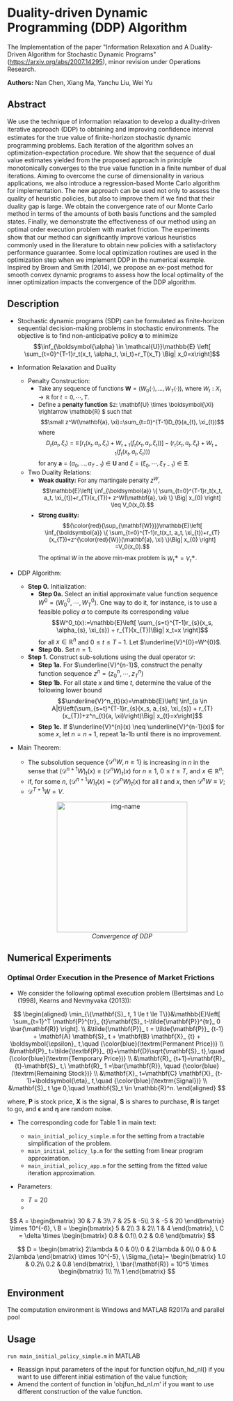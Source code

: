 # Duality-driven Dynamic Programming (DDP) Algorithm
The Implementation of the paper "Information Relaxation and A Duality-Driven Algorithm for Stochastic Dynamic Programs"(https://arxiv.org/abs/2007.14295), minor revision under Operations Research. 

**Authors:** Nan Chen, Xiang Ma, Yanchu Liu, Wei Yu

## Abstract 
We use the technique of information relaxation to develop a duality-driven iterative approach (DDP) to obtaining and improving conﬁdence interval estimates for the true value of ﬁnite-horizon stochastic dynamic programming problems. Each iteration of the algorithm solves an optimization-expectation procedure. We show that the sequence of dual value estimates yielded from the proposed approach in principle monotonically converges to the true value function in a ﬁnite number of dual iterations. Aiming to overcome the curse of dimensionality in various applications, we also introduce a regression-based Monte Carlo algorithm for implementation. The new approach can be used not only to assess the quality of heuristic policies, but also to improve them if we ﬁnd that their duality gap is large. We obtain the convergence rate of our Monte Carlo method in terms of the amounts of both basis functions and the sampled states. Finally, we demonstrate the eﬀectiveness of our method using an optimal order execution problem with market friction. The experiments show that our method can signiﬁcantly improve various heuristics commonly used in the literature to obtain new policies with a satisfactory performance guarantee. Some local optimization routines are used in the optimization step when we implement DDP in the numerical example. Inspired by Brown and Smith (2014), we propose an ex-post method for smooth convex dynamic programs to assess how the local optimality of the inner optimization impacts the convergence of the DDP algorithm.

## Description
<!-- <!-- 
<img src="./figures/timeline.png" width=400px alt="Timeline of the system control for a representative period" /> 
-->
- Stochastic dynamic programs (SDP) can be formulated as finite-horizon sequential decision-making problems in stochastic environments. 
 The objective is to find non-anticipative policy $\boldsymbol{\alpha}$ to minimize
$$\inf_{\boldsymbol{\alpha} \in \mathcal{U}}\mathbb{E} \left[ \sum_{t=0}^{T-1}r_t(x_t, \alpha_t, \xi_t)+r_T(x_T) \Big| x_0=x\right]$$
  
- Information Relaxation and Duality
    - Penalty Construction:
        - <font size="2">Take any sequence of functions 
        $\mathbf{W}=(W_0(\cdot),...,W_T(\cdot))$, where $W_{t}: X_{t} \rightarrow \mathbb{R}$ for $t=0, \cdots, T$.
        - Define a **penalty function** $z: \mathbf{U} \times \boldsymbol{\Xi} \rightarrow \mathbb{R} $ such that 
        $$\small z^W(\mathbf{a}, \xi)=\sum_{t=0}^{T-1}D_{t}(a_{t}, \xi_{t})$$ 
        where
        $$D_{t}(a_{t}, \xi_{t}) =\mathbb{E}[r_{t}(x_{t}, a_{t}, \xi_{t})+W_{t+1}(f_{t}(x_{t}, a_{t}, \xi_{t}))]-(r_{t}(x_{t}, a_{t}, \xi_{t})+W_{t+1}(f_{t}(x_{t}, a_{t}, \xi_{t})))$$ 
        for any $\mathbf{a}=(a_{0}, ... , a_{T-1}) \in \mathbf{U}$ and $\xi=(\xi_{0}, \cdots, \xi_{T-1}) \in \mathbf{\Xi}$.
        </font>
    - Two Duality Relations:
        - <font size="2">**Weak duality:** For any martingale penalty $z^W$,
        $$\mathbb{E}\left[ \inf_{\boldsymbol{a}} \{ \sum_{t=0}^{T-1}r_t(x_t, a_t, \xi_{t})+r_{T}(x_{T})+ z^W(\mathbf{a}, \xi) \} \Big| x_{0} \right] \leq V_0(x_0).$$
        - **Strong duality:** 
        $${\color{red}{\sup_{\mathbf{W}}}}\mathbb{E}\left[ \inf_{\boldsymbol{a}} \{ \sum_{t=0}^{T-1}r_t(x_t, a_t, \xi_{t})+r_{T}(x_{T})+z^{\color{red}{W}}(\mathbf{a}, \xi) \}\Big| x_{0} \right] =V_0(x_0).$$
        The optimal $W$ in the above min-max problem is $W_t^∗ = V_t^∗$.
        </font>
        
- DDP Algorithm:
    - **Step 0.** Initialization:
        - **Step 0a.** Select an initial approximate value function sequence $W^{0}=(W^0_0, \cdots, W^0_T)$. One way to do it, for instance, is to use a feasible policy $\alpha$ to compute its corresponding value $$W^0_t(x):=\mathbb{E}\left[ \sum_{s=t}^{T-1}r_{s}(x_s, \alpha_{s}, \xi_{s}) + r_{T}(x_{T})\Big| x_t=x \right]$$ for all $x \in \mathbb{R}^{n}$ and $0 \le t \le T-1$. Let $\underline{V}^{0}=W^{0}$.
        - **Step 0b.** Set $n=1$.
    - **Step 1.** Construct sub-solutions using the dual operator $\mathcal{D}$:
        - **Step 1a.** For $\underline{V}^{n-1}$, construct the penalty function sequence $z^n=(z^n_0, \cdots, z^{n}_{T})$
        - **Step 1b.** For all state $x$ and time $t$, determine the value of the following lower bound $$\underline{V}^n_{t}(x)=\mathbb{E}\left[ \inf_{a \in A|t}\left(\sum_{s=t}^{T-1}r_{s}(x_s, a_{s}, \xi_{s}) + r_{T}(x_{T})+z^n_{t}(a, \xi)\right)\Big| x_{t}=x\right]$$
        - **Step 1c.** If $\underline{V}^{n}(x) \neq \underline{V}^{n-1}(x)$ for some $x$, let $n=n+1$, repeat 1a-1b until there is no improvement.

- Main Theorem:
    - The subsolution sequence $\{\mathcal{D}^n W, n \ge 1\}$ is increasing in $n$ in the sense that $(\mathcal{D}^{n+1} W)_ t(x) \ge (\mathcal{D}^n W)_{t}(x)$
    for $n\ge 1$, $0 \le t \le T$, and $x \in \mathbb{R}^{n}$;
    - if, for some $n$, $(\mathcal{D}^{n+1}W)_ {t}(x)=(\mathcal{D}^{n}W)_ {t}(x)$ for all $t$ and $x$, then $\mathcal{D}^{n}W \equiv V$;
    - $\mathcal{D}^{T+1}W=V$.
  <p align="center">
   <img alt="img-name" src="https://github.com/nanchen1624/DDP/blob/main/figures/policy_improvement.gif" width="300">
   <br>
    <em>Convergence of DDP</em>
  </p>
  
## Numerical Experiments
### Optimal Order Execution in the Presence of Market Frictions
- We consider the following optimal execution problem (Bertsimas and Lo (1998), Kearns and Nevmyvaka (2013)):

$$
\begin{aligned}
\min_{\{\mathbf{S}_ t, 1 \le t \le T\}}&\mathbb{E}\left[ \sum_{t=1}^T \mathbf{P}^{tr}_ {t}\mathbf{S}_ t-\tilde{\mathbf{P}}^{tr}_ 0 \bar{\mathbf{R}} \right].  \\
&\tilde{\mathbf{P}}_ t = \tilde{\mathbf{P}}_ {t-1} + \mathbf{A} \mathbf{S}_ t + \mathbf{B} \mathbf{X}_ {t} + \boldsymbol{\epsilon}_ t,\quad {\color{blue}(\textrm{Permanent Price})} \\
&\mathbf{P}_ t=\tilde{\textbf{P}}_ {t}+\mathbf{D}\sqrt{\mathbf{S}_ t},\quad {\color{blue}(\textrm{Temporary Price})} \\
&\mathbf{R}_ {t+1}=\mathbf{R}_ {t}-\mathbf{S}_ t,\ \mathbf{R}_ 1 =\bar{\mathbf{R}}, \quad {\color{blue}(\textrm{Remaining Stock})} \\
&\mathbf{X}_ t=\mathbf{C} \mathbf{X}_ {t-1}+\boldsymbol{\eta}_ t,\quad {\color{blue}(\textrm{Signal})} \\
&\mathbf{S}_ t \ge 0,\quad \mathbf{S}_t \in \mathbb{R}^n.
\end{aligned}
$$

where, $\mathbf{P}$ is stock price, $\mathbf{X}$ is the signal, $\mathbf{S}$ is shares to purchase, $\mathbf{R}$ is target to go, and $\boldsymbol{\epsilon}$ and $\boldsymbol{\eta}$ are random noise.

- The corresponding code for Table 1 in main text:
  - `main_initial_policy_simple.m` for the setting from a tractable simplification of the problem.
  - `main_initial_policy_lp.m` for the setting from linear program approximation.
  - `main_initial_policy_app.m` for the setting from the fitted value iteration approximation.

- Parameters:
  - $T=20$
  -
$$ A = \begin{bmatrix} 
30 & 7 & 3\\
7 & 25 & -5\\
3 & -5 & 20
\end{bmatrix} \times 10^{-6}, \ B = \begin{bmatrix} 
5 & 2\\
3 & 2\\
1 & 4
\end{bmatrix}, \ C = \delta \times \begin{bmatrix} 
0.8 & 0.1\\
0.2 & 0.6
\end{bmatrix} $$

$$ D = \begin{bmatrix} 
2\lambda & 0 & 0\\
0 & 2\lambda & 0\\
0 & 0 & 2\lambda
\end{bmatrix} \times 10^{-5}, \ \Sigma_{\eta}= \begin{bmatrix} 
1.0 & 0.2\\
0.2 & 0.8
\end{bmatrix}, \ \bar{\mathbf{R}} = 10^5 \times \begin{bmatrix} 
1\\
1\\
1
\end{bmatrix} $$

## Environment
The computation environment is Windows and MATLAB R2017a and parallel pool

## Usage
`run main_initial_policy_simple.m` in MATLAB
- Reassign input parameters of the input for function objfun_hd_nl() if you want to use different initial estimation of the value function;
- Amend the content of function in 'objfun_hd_nl.m' if you want to use different construction of the value function.
